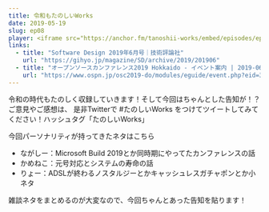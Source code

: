 ```yaml
---
title: 令和もたのしいWorks
date: 2019-05-19
slug: ep08
player: <iframe src="https://anchor.fm/tanoshii-works/embed/episodes/ep8-Works-e42n1g" height="130px" width="100%" frameborder="0" scrolling="no"></iframe>
links:
  - title: "Software Design 2019年6月号｜技術評論社"
    url: "https://gihyo.jp/magazine/SD/archive/2019/201906"
  - title: "オープンソースカンファレンス2019 Hokkaido - イベント案内 | 2019-06-01 (土): 2019年から始めるFreeNAS完全入門"
    url: "https://www.ospn.jp/osc2019-do/modules/eguide/event.php?eid=30"
---
```

令和の時代もたのしく収録していきます！そして今回はちゃんとした告知が！？
ご意見やご感想は、 是非Twitterで #たのしいWorks をつけてツイートしてみてください！ハッシュタグ「たのしいWorks」

今回パーソナリティが持ってきたネタはこちら

- ながしー：Microsoft Build 2019とか同時期にやってたカンファレンスの話
- かめねこ：元号対応とシステムの寿命の話
- りょー：ADSLが終わるノスタルジーとかキャッシュレスガチャポンとか小ネタ

雑談ネタをまとめるのが大変なので、今回ちゃんとあった告知を貼ります！